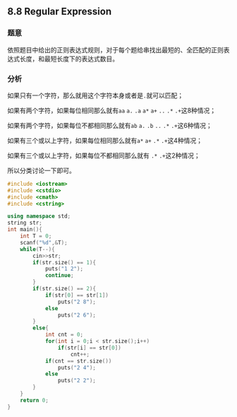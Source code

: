 ## 8.8 Regular Expression

### 题意

依照题目中给出的正则表达式规则，对于每个题给串找出最短的、全匹配的正则表达式长度，和最短长度下的表达式数目。

### 分析

如果只有一个字符，那么就用这个字符本身或者是`.`就可以匹配；

如果有两个字符，如果每位相同那么就有`aa` `a.` `.a` `a*` `a+` `..` `.*` `.+`这8种情况；

如果有两个字符，如果每位不都相同那么就有`ab` `a.` `.b` `..` `.*` `.+`这6种情况；

如果有三个或以上字符，如果每位相同那么就有`a*` `a+` `.*` `.+`这4种情况；

如果有三个或以上字符，如果每位不都相同那么就有 `.*` `.+`这2种情况；

所以分类讨论一下即可。

```C++
#include <iostream>
#include <cstdio>
#include <cmath>
#include <cstring>

using namespace std;
string str;
int main(){
	int T = 0;
	scanf("%d",&T);
	while(T--){
		cin>>str;
		if(str.size() == 1){
			puts("1 2");
			continue;
		}
		if(str.size() == 2){
			if(str[0] == str[1])
				puts("2 8");
			else
				puts("2 6");
		}
		else{
			int cnt = 0;
			for(int i = 0;i < str.size();i++)
				if(str[i] == str[0])
					cnt++;
			if(cnt == str.size())
				puts("2 4");
			else
				puts("2 2");
		}
	}
	return 0;
}
```

